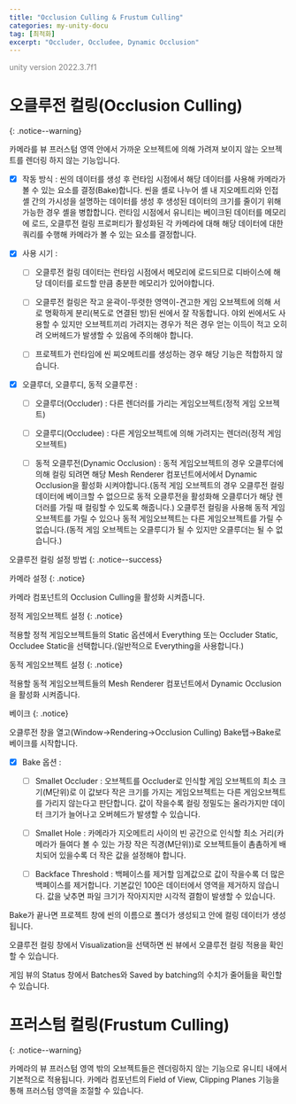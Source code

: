 ```yaml
---
title: "Occlusion Culling & Frustum Culling"
categories: my-unity-docu
tag: [최적화]
excerpt: "Occluder, Occludee, Dynamic Occlusion"
---
```


<span style="color:gray">unity version 2022.3.7f1</span>

# 오클루전 컬링(Occlusion Culling)
{: .notice--warning}

카메라를 뷰 프러스텀 영역 안에서 가까운 오브젝트에 의해 가려져 보이지 않는 오브젝트를 렌더링 하지 않는 기능입니다.

- [X] <span class="highlight-black">작동 방식</span> : 씬의 데이터를 생성 후 런타임 시점에서 해당 데이터를 사용해 카메라가 볼 수 있는 요소를 결정(Bake)합니다. 씬을 셸로 나누어 셸 내 지오메트리와 인접 셸 간의 가시성을 설명하는 데이터를 생성 후 생성된 데이터의 크기를 줄이기 위해 가능한 경우 셸을 병합합니다. 런타임 시점에서 유니티는 베이크된 데이터를 메모리에 로드, 오클루전 컬링 프로퍼티가 활성화된 각 카메라에 대해 해당 데이터에 대한 쿼리를 수행해 카메라가 볼 수 있는 요소를 결정합니다.

- [X] <span class="highlight-black">사용 시기</span> :

  + [ ] 오클루전 컬링 데이터는 런타임 시점에서 메모리에 로드되므로 디바이스에 해당 데이터를 로드할 만큼 충분한 메모리가 있어야합니다.

  + [ ] 오클루전 컬링은 작고 윤곽이-뚜렷한 영역이-견고한 게임 오브젝트에 의해 서로 명확하게 분리(복도로 연결된 방)된 씬에서 잘 작동합니다. 야외 씬에서도 사용할 수 있지만 오브젝트끼리 가려지는 경우가 적은 경우 얻는 이득이 적고 오히려 오버헤드가 발생할 수 있음에 주의해야 합니다.

  + [ ] 프로젝트가 런타임에 씬 찌오메트리를 생성하는 경우 해당 기능은 적합하지 않습니다.

- [X] <span class="highlight-black">오클루더, 오클루디, 동적 오클루전</span> :

  + [ ] 오클루더(Occluder) : 다른 렌더러를 가리는 게임오브젝트(정적 게임 오브젝트)

  + [ ] 오클루디(Occludee) : 다른 게임오브젝트에 의해 가려지는 렌더러(정적 게임 오브젝트)

  + [ ] 동적 오클루전(Dynamic Occlusion) : 동적 게임오브젝트의 경우 오클루더에 의해 컬링 되려면 해당 Mesh Renderer 컴포넌트에서에서  <span class="highlight-pencel-black">Dynamic Occlusion</span>을 활성화 시켜야합니다.(동적 게임 오브젝트의 경우 오클루전 컬링 데이터에 베이크할 수 없으므로 동적 오클루전을 활성화해 오클루더가 해당 렌더러를 가릴 때 컬링할 수 있도록 해줍니다.) 오클루전 컬링을 사용해 동적 게임 오브젝트를 가릴 수 있으나 동적 게임오브젝트는 다른 게임오브젝트를 가릴 수 없습니다.(동적 게임 오브젝트는 오클루디가 될 수 있지만 오클루더는 될 수 없습니다.)

오클루전 컬링 설정 방법
{: .notice--success}

카메라 설정
{: .notice}

카메라 컴포넌트의 Occlusion Culling을 활성화 시켜줍니다.

정적 게임오브젝트 설정
{: .notice}

적용할 정적 게임오브젝트들의 Static 옵션에서 Everything 또는 Occluder Static, Occludee Static을 선택합니다.(일반적으로 Everything을 사용합니다.)

동적 게임오브젝트 설정
{: .notice}

적용할 동적 게임오브젝트들의 Mesh Renderer 컴포넌트에서 Dynamic Occlusion을 활성화 시켜줍니다.

베이크
{: .notice}

오클루전 창을 열고(<span class="highlight-black">Window</span>→<span class="highlight-black">Rendering</span>→<span class="highlight-black">Occlusion Culling</span>)
Bake탭→Bake로 베이크를 시작합니다.

- [X] <span class="highlight-black">Bake 옵션</span> :

  + [ ] Smallet Occluder : 오브젝트를 Occluder로 인식할 게임 오브젝트의 최소 크기(M단위)로 이 값보다 작은 크기를 가지는 게임오브젝트는 다른 게임오브젝트를 가리지 않는다고 판단합니다. 값이 작을수록 컬링 정밀도는 올라가지만 데이터 크기가 늘어나고 오버헤드가 발생할 수 있습니다.

  + [ ] Smallet Hole : 카메라가 지오메트리 사이의 빈 공간으로 인식할 최소 거리(카메라가 들여다 볼 수 있는 가장 작은 직경(M단위))로 오브젝트들이 촘촘하게 배치되어 있을수록 더 작은 값을 설정해야 합니다.

  + [ ] Backface Threshold : 백페이스를 제거할 임계값으로 값이 작을수록 더 많은 백페이스를 제거합니다. 기본값인 100은 데이터에서 영역을 제거하지 않습니다. 값을 낮추면 파일 크기가 작아지지만 시각적 결함이 발생할 수 있습니다.

Bake가 끝나면 프로젝트 창에 씬의 이름으로 폴더가 생성되고 안에 컬링 데이터가 생성됩니다.

오클루전 컬링 창에서 Visualization을 선택하면 씬 뷰에서 오클루전 컬링 적용을 확인할 수 있습니다.

게임 뷰의 Status 창에서 Batches와 Saved by batching의 수치가 줄어듦을 확인할 수 있습니다.

# 프러스텀 컬링(Frustum Culling)
{: .notice--warning}

카메라의 뷰 프러스텀 영역 밖의 오브젝트들은 렌더링하지 않는 기능으로 유니티 내에서 기본적으로 적용됩니다. 카메라 컴포넌트의 Field of View, Clipping Planes 기능을 통해 프러스텀 영역을 조절할 수 있습니다.
